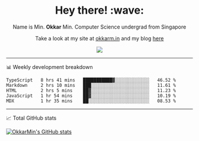 <h1 align="center"> Hey there! :wave:</h1>

<p align="center">Name is Min. <strong>Okkar</strong> Min. Computer Science undergrad from Singapore</p>

<p align="center">Take a look at my site at <a href="https://okkarm.in" target="_blank">okkarm.in</a> and my blog <a href="https://okkarm.in/blog" target="_blank">here</a></p>

<p align="center">
  <a href="https://okkarm.in/linkedin" target='_blank'>
    <img src="https://img.shields.io/badge/linkedin-%230077B5.svg?&style=for-the-badge&logo=linkedin&logoColor=white" />
  </a>
 </p>

---

📊 Weekly development breakdown

<!--START_SECTION:waka-->
```text
TypeScript   8 hrs 41 mins   ███████████▓░░░░░░░░░░░░░   46.52 % 
Markdown     2 hrs 10 mins   ███░░░░░░░░░░░░░░░░░░░░░░   11.61 % 
HTML         2 hrs 5 mins    ██▓░░░░░░░░░░░░░░░░░░░░░░   11.23 % 
JavaScript   1 hr 54 mins    ██▓░░░░░░░░░░░░░░░░░░░░░░   10.19 % 
MDX          1 hr 35 mins    ██░░░░░░░░░░░░░░░░░░░░░░░   08.53 % 
```
<!--END_SECTION:waka-->

---

📈 Total GitHub stats

<p>
  <a href="https://github.com/OkkarMin"><img src="https://github-readme-stats.vercel.app/api?username=OkkarMin&hide_border=true&show_icons=true&theme=graywhite" alt="OkkarMin's GitHub stats"></a>
</p>
